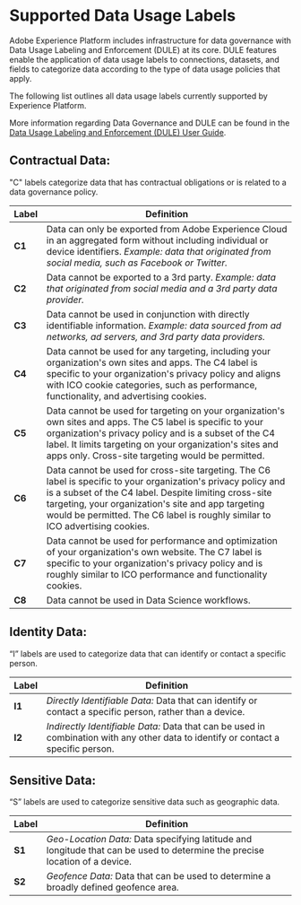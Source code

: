 # Supported Data Usage Labels

Adobe Experience Platform includes infrastructure for data governance with Data Usage Labeling and Enforcement (DULE) at its core.  DULE features enable the application of data usage labels to connections, datasets, and fields to categorize data according to the type of data usage policies that apply.

The following list outlines all data usage labels currently supported by Experience Platform.

More information regarding Data Governance and DULE can be found in the [Data Usage Labeling and Enforcement (DULE) User Guide](dule_overview.md).


## Contractual Data:

"C" labels categorize data that has contractual obligations or is related to a data governance policy.

|Label|Definition|
|---|---|
|**C1**|Data can only be exported from Adobe Experience Cloud in an aggregated form without including individual or device identifiers.  _Example: data that originated from social media, such as Facebook or Twitter._  |
|**C2**|Data cannot be exported to a 3rd party. _Example: data that originated from social media and a 3rd party data provider._|
|**C3**|Data cannot be used in conjunction with directly identifiable information. _Example: data sourced from ad networks, ad servers, and 3rd party data providers._ |
|**C4**|Data cannot be used for any targeting, including your organization's own sites and apps. The C4 label is specific to your organization's privacy policy and aligns with ICO cookie categories, such as performance, functionality, and advertising cookies. |
|**C5**|Data cannot be used for targeting on your organization's own sites and apps. The C5 label is specific to your organization's privacy policy and is a subset of the C4 label. It limits targeting on your organization's sites and apps only. Cross-site targeting would be permitted.|
|**C6**|Data cannot be used for cross-site targeting. The C6 label is specific to your organization's privacy policy and is a subset of the C4 label. Despite limiting cross-site targeting, your organization's site and app targeting would be permitted.  The C6 label is roughly similar to ICO advertising cookies.|
|**C7**|Data cannot be used for performance and optimization of your organization's own website. The C7 label is specific to your organization's privacy policy and is roughly similar to ICO performance and functionality cookies.|
|**C8**|Data cannot be used in Data Science workflows.|


## Identity Data:

“I” labels are used to categorize data that can identify or contact a specific person.

|Label|Definition|
|---|---|
|**I1**| _Directly Identifiable Data:_ Data that can identify or contact a specific person, rather than a device.|
|**I2**|_Indirectly Identifiable Data:_ Data that can be used in combination with any other data to identify or contact a specific person.|


## Sensitive Data:

“S” labels are used to categorize sensitive data such as geographic data.

|Label|Definition|
|---|---|
|**S1**|_Geo-Location Data:_ Data specifying latitude and longitude that can be used to determine the precise location of a device.|
|**S2**|_Geofence Data:_ Data that can be used to determine a broadly defined geofence area.|